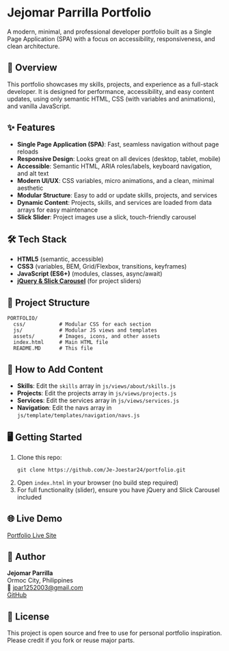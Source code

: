 # Jejomar Parrilla Portfolio

A modern, minimal, and professional developer portfolio built as a Single Page Application (SPA) with a focus on accessibility, responsiveness, and clean architecture.

## 🚀 Overview
This portfolio showcases my skills, projects, and experience as a full-stack developer. It is designed for performance, accessibility, and easy content updates, using only semantic HTML, CSS (with variables and animations), and vanilla JavaScript.

## ✨ Features
- **Single Page Application (SPA)**: Fast, seamless navigation without page reloads
- **Responsive Design**: Looks great on all devices (desktop, tablet, mobile)
- **Accessible**: Semantic HTML, ARIA roles/labels, keyboard navigation, and alt text
- **Modern UI/UX**: CSS variables, micro animations, and a clean, minimal aesthetic
- **Modular Structure**: Easy to add or update skills, projects, and services
- **Dynamic Content**: Projects, skills, and services are loaded from data arrays for easy maintenance
- **Slick Slider**: Project images use a slick, touch-friendly carousel

## 🛠️ Tech Stack
- **HTML5** (semantic, accessible)
- **CSS3** (variables, BEM, Grid/Flexbox, transitions, keyframes)
- **JavaScript (ES6+)** (modules, classes, async/await)
- **[jQuery & Slick Carousel](https://kenwheeler.github.io/slick/)** (for project sliders)

## 📁 Project Structure
```
PORTFOLIO/
  css/           # Modular CSS for each section
  js/            # Modular JS views and templates
  assets/        # Images, icons, and other assets
  index.html     # Main HTML file
  README.MD      # This file
```

## 🧩 How to Add Content
- **Skills**: Edit the `skills` array in `js/views/about/skills.js`
- **Projects**: Edit the projects array in `js/views/projects.js`
- **Services**: Edit the services array in `js/views/services.js`
- **Navigation**: Edit the navs array in `js/template/templates/navigation/navs.js`

## 🖥️ Getting Started
1. Clone this repo:
   ```
   git clone https://github.com/Je-Joestar24/portfolio.git
   ```
2. Open `index.html` in your browser (no build step required)
3. For full functionality (slider), ensure you have jQuery and Slick Carousel included

## 🌐 Live Demo
[Portfolio Live Site](https://github.com/Je-Joestar24/portfolio) <!-- Replace with your actual live URL if available -->

## 👤 Author
**Jejomar Parrilla**  
Ormoc City, Philippines  
📧 jpar1252003@gmail.com  
[GitHub](https://github.com/Je-Joestar24)

## 📝 License
This project is open source and free to use for personal portfolio inspiration. Please credit if you fork or reuse major parts.
